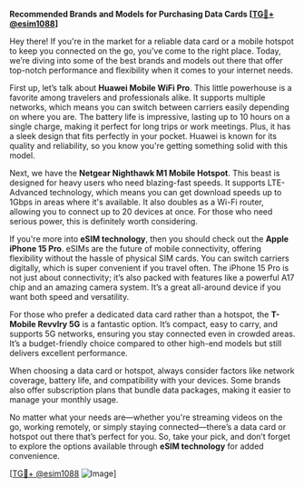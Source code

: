 **Recommended Brands and Models for Purchasing Data Cards [[TG💪+ @esim1088](https://t.me/s/esim1088)]**

Hey there! If you're in the market for a reliable data card or a mobile hotspot to keep you connected on the go, you've come to the right place. Today, we’re diving into some of the best brands and models out there that offer top-notch performance and flexibility when it comes to your internet needs.

First up, let’s talk about **Huawei Mobile WiFi Pro**. This little powerhouse is a favorite among travelers and professionals alike. It supports multiple networks, which means you can switch between carriers easily depending on where you are. The battery life is impressive, lasting up to 10 hours on a single charge, making it perfect for long trips or work meetings. Plus, it has a sleek design that fits perfectly in your pocket. Huawei is known for its quality and reliability, so you know you're getting something solid with this model.

Next, we have the **Netgear Nighthawk M1 Mobile Hotspot**. This beast is designed for heavy users who need blazing-fast speeds. It supports LTE-Advanced technology, which means you can get download speeds up to 1Gbps in areas where it's available. It also doubles as a Wi-Fi router, allowing you to connect up to 20 devices at once. For those who need serious power, this is definitely worth considering.

If you're more into **eSIM technology**, then you should check out the **Apple iPhone 15 Pro**. eSIMs are the future of mobile connectivity, offering flexibility without the hassle of physical SIM cards. You can switch carriers digitally, which is super convenient if you travel often. The iPhone 15 Pro is not just about connectivity; it’s also packed with features like a powerful A17 chip and an amazing camera system. It’s a great all-around device if you want both speed and versatility.

For those who prefer a dedicated data card rather than a hotspot, the **T-Mobile Revvlry 5G** is a fantastic option. It’s compact, easy to carry, and supports 5G networks, ensuring you stay connected even in crowded areas. It’s a budget-friendly choice compared to other high-end models but still delivers excellent performance.

When choosing a data card or hotspot, always consider factors like network coverage, battery life, and compatibility with your devices. Some brands also offer subscription plans that bundle data packages, making it easier to manage your monthly usage.

No matter what your needs are—whether you're streaming videos on the go, working remotely, or simply staying connected—there’s a data card or hotspot out there that’s perfect for you. So, take your pick, and don’t forget to explore the options available through **eSIM technology** for added convenience.

[[TG💪+ @esim1088](https://t.me/s/esim1088) ![Image](https://i.postimg.cc/Y0z9fWf4/image.png)]